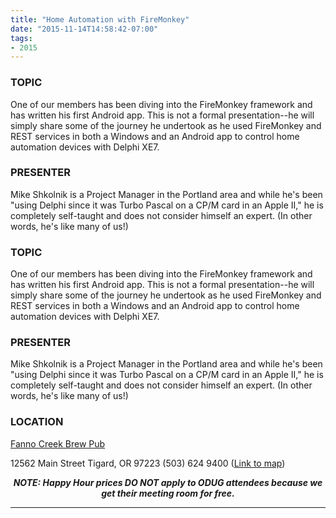 ```yaml
---
title: "Home Automation with FireMonkey"
date: "2015-11-14T14:58:42-07:00"
tags:
- 2015
---
```


<h3>TOPIC</h3>

<p>
One of our members has been diving into the FireMonkey framework and has written his first Android app. This is not a formal presentation--he will simply share some of the journey he undertook as he used FireMonkey and REST services in both a Windows and an Android app to control home automation devices with Delphi XE7. 
</p>

<h3>PRESENTER</h3>

<p>
Mike Shkolnik is a Project Manager in the Portland area and while he's been "using Delphi since it was Turbo Pascal on a CP/M card in an Apple II," he is completely self-taught and does not consider himself an expert. (In other words, he's like many of us!)
</p>
<!--more--><h3>TOPIC</h3>

<p>
One of our members has been diving into the FireMonkey framework and has written his first Android app. This is not a formal presentation--he will simply share some of the journey he undertook as he used FireMonkey and REST services in both a Windows and an Android app to control home automation devices with Delphi XE7. 
</p>

<h3>PRESENTER</h3>

<p>
Mike Shkolnik is a Project Manager in the Portland area and while he's been "using Delphi since it was Turbo Pascal on a CP/M card in an Apple II," he is completely self-taught and does not consider himself an expert. (In other words, he's like many of us!)
</p>

<h3>LOCATION</h3>

<a href="http://www.maxsfannocreek.com/Portland_Area_Meeting_Rooms/">Fanno Creek Brew Pub</a>
<p>
12562 Main Street
Tigard, OR 97223
(503) 624 9400
(<a href="http://maps.google.com/maps?q=12562+SW+Main+St,+Tigard,+Oregon+97223&hl=en&ll=45.429457,-122.775028&spn=0.005383,0.011362&sll=37.0625,-95.677068&sspn=59.856937,102.128906&om=1&hnear=12562+SW+Main+St,+Tigard,+Oregon+97223&t=h&z=17&vpsrc=6">Link to map</a>)
</p>


<p align="center"><strong><em>NOTE: Happy Hour prices DO NOT apply to ODUG attendees because we get their meeting room for free.</em></strong></p>
<hr>
